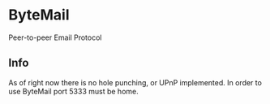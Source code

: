 ByteMail
========

Peer-to-peer Email Protocol

Info
----

As of right now there is no hole punching, or UPnP implemented. In order to use ByteMail port 5333 must be home.
